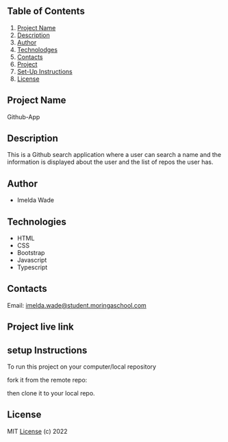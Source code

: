 ## Table of Contents
1. [Project Name](#Project-Name)
2. [Description](#Description)
3. [Author](#Author)
4. [Technolodges](#Technologies)
5. [Contacts](#Contacts)
6. [Project](#Project-live-link)
7. [Set-Up Instructions](#setup-instructions)
8. [License](#license)

## Project Name
Github-App

## Description
This is a Github search application where a user can search a name and the information is displayed about the user and the list of repos the user has.

## Author
* Imelda Wade

## Technologies                                                             
* HTML
* CSS
* Bootstrap
* Javascript
* Typescript


## Contacts
Email: imelda.wade@student.moringaschool.com

## Project live link


##  setup Instructions
To run this project on your computer/local repository 

fork it from the remote repo:



then clone it to your local repo.

## License
MIT [License](/LICENSE) (c) 2022